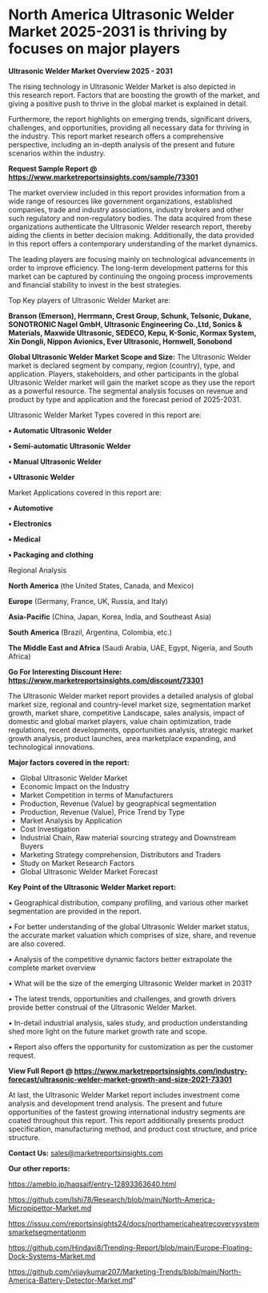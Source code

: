 # North America Ultrasonic Welder Market 2025-2031 is thriving by focuses on major players

<Strong> Ultrasonic Welder Market Overview 2025 - 2031</strong>

The rising technology in Ultrasonic Welder Market is also depicted in this research report. Factors that are boosting the growth of the market, and giving a positive push to thrive in the global market is explained in detail.

Furthermore, the report highlights on emerging trends, significant drivers, challenges, and opportunities, providing all necessary data for thriving in the industry. This report market research offers a comprehensive perspective, including an in-depth analysis of the present and future scenarios within the industry.

<strong>Request Sample Report @ <a href=https://www.marketreportsinsights.com/sample/73301>https://www.marketreportsinsights.com/sample/73301</a></strong>

The market overview included in this report provides information from a wide range of resources like government organizations, established companies, trade and industry associations, industry brokers and other such regulatory and non-regulatory bodies. The data acquired from these organizations authenticate the Ultrasonic Welder research report, thereby aiding the clients in better decision making. Additionally, the data provided in this report offers a contemporary understanding of the market dynamics.

The leading players are focusing mainly on technological advancements in order to improve efficiency. The long-term development patterns for this market can be captured by continuing the ongoing process improvements and financial stability to invest in the best strategies.

Top Key players of Ultrasonic Welder Market are:

<strong>Branson (Emerson), Herrmann, Crest Group, Schunk, Telsonic, Dukane, SONOTRONIC Nagel GmbH, Ultrasonic Engineering Co.,Ltd, Sonics & Materials, Maxwide Ultrasonic, SEDECO, Kepu, K-Sonic, Kormax System, Xin Dongli, Nippon Avionics, Ever Ultrasonic, Hornwell, Sonobond</strong>

<strong><b>Global Ultrasonic Welder Market Scope and Size:</b></strong>
The Ultrasonic Welder market is declared segment by company, region (country), type, and application. Players, stakeholders, and other participants in the global Ultrasonic Welder market will gain the market scope as they use the report as a powerful resource. The segmental analysis focuses on revenue and product by type and application and the forecast period of 2025-2031.

Ultrasonic Welder Market Types covered in this report are:

<strong>• Automatic Ultrasonic Welder

• Semi-automatic Ultrasonic Welder

• Manual Ultrasonic Welder

• Ultrasonic Welder</strong>

Market Applications covered in this report are:

<strong>• Automotive

• Electronics

• Medical

• Packaging and clothing</strong> 

Regional Analysis

<strong>North America</strong> (the United States, Canada, and Mexico)

<strong>Europe</strong> (Germany, France, UK, Russia, and Italy)

<strong>Asia-Pacific</strong> (China, Japan, Korea, India, and Southeast Asia)

<strong>South America</strong> (Brazil, Argentina, Colombia, etc.)

<strong>The Middle East and Africa</strong> (Saudi Arabia, UAE, Egypt, Nigeria, and South Africa)

<strong>Go For Interesting Discount Here: <a href=https://www.marketreportsinsights.com/discount/73301>https://www.marketreportsinsights.com/discount/73301</a></strong>

The Ultrasonic Welder market report provides a detailed analysis of global market size, regional and country-level market size, segmentation market growth, market share, competitive Landscape, sales analysis, impact of domestic and global market players, value chain optimization, trade regulations, recent developments, opportunities analysis, strategic market growth analysis, product launches, area marketplace expanding, and technological innovations.

<strong><b>Major factors covered in the report:</b></strong>
<ul>
  <li>Global Ultrasonic Welder Market </li>
  <li>Economic Impact on the Industry</li>
  <li>Market Competition in terms of Manufacturers</li>
  <li>Production, Revenue (Value) by geographical segmentation</li>
  <li>Production, Revenue (Value), Price Trend by Type</li>
  <li>Market Analysis by Application</li>
  <li>Cost Investigation</li>
  <li>Industrial Chain, Raw material sourcing strategy and Downstream Buyers</li>
  <li>Marketing Strategy comprehension, Distributors and Traders</li>
  <li>Study on Market Research Factors</li>
  <li>Global Ultrasonic Welder Market Forecast</li>
</ul>

<strong><b>Key Point of the Ultrasonic Welder Market report:</b></strong>

• Geographical distribution, company profiling, and various other market segmentation are provided in the report.

• For better understanding of the global Ultrasonic Welder market status, the accurate market valuation which comprises of size, share, and revenue are also covered.

• Analysis of the competitive dynamic factors better extrapolate the complete market overview

• What will be the size of the emerging Ultrasonic Welder market in 2031?

• The latest trends, opportunities and challenges, and growth drivers provide better construal of the Ultrasonic Welder Market.

• In-detail industrial analysis, sales study, and production understanding shed more light on the future market growth rate and scope.

• Report also offers the opportunity for customization as per the customer request.

<strong><b>View Full Report @ <a href=https://www.marketreportsinsights.com/industry-forecast/ultrasonic-welder-market-growth-and-size-2021-73301>https://www.marketreportsinsights.com/industry-forecast/ultrasonic-welder-market-growth-and-size-2021-73301</a></b></strong>


At last, the Ultrasonic Welder Market report includes investment come analysis and development trend analysis. The present and future opportunities of the fastest growing international industry segments are coated throughout this report. This report additionally presents product specification, manufacturing method, and product cost structure, and price structure.

<strong>Contact Us:</strong>
sales@marketreportsinsights.com

<strong>Our other reports:</strong>

<a href=https://ameblo.jp/haqsaif/entry-12893363640.html>https://ameblo.jp/haqsaif/entry-12893363640.html</a>

<a href=https://github.com/Ishi78/Research/blob/main/North-America-Micropipettor-Market.md>https://github.com/Ishi78/Research/blob/main/North-America-Micropipettor-Market.md</a>

<a href=https://issuu.com/reportsinsights24/docs/northamericaheatrecoverysystemsmarketsegmentationm>https://issuu.com/reportsinsights24/docs/northamericaheatrecoverysystemsmarketsegmentationm</a>

<a href=https://github.com/Hindavi8/Trending-Report/blob/main/Europe-Floating-Dock-Systems-Market.md>https://github.com/Hindavi8/Trending-Report/blob/main/Europe-Floating-Dock-Systems-Market.md</a>

<a href=https://github.com/vijaykumar207/Marketing-Trends/blob/main/North-America-Battery-Detector-Market.md>https://github.com/vijaykumar207/Marketing-Trends/blob/main/North-America-Battery-Detector-Market.md</a>"

